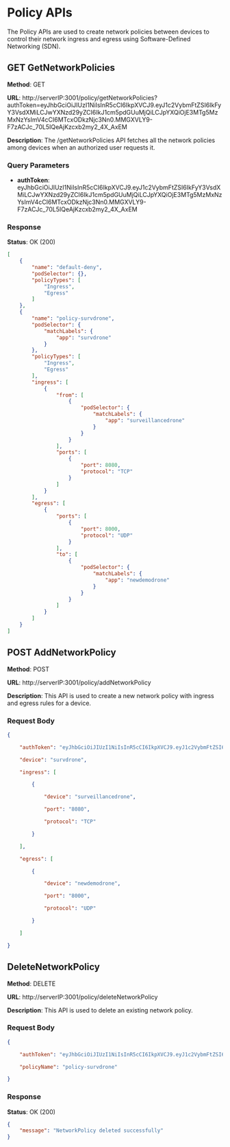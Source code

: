# Policy APIs

The Policy APIs are used to create network policies between devices to control their network ingress and egress using Software-Defined Networking (SDN).

## GET GetNetworkPolicies

**Method**: GET

**URL**: http://serverIP:3001/policy/getNetworkPolicies?authToken=eyJhbGciOiJIUzI1NiIsInR5cCI6IkpXVCJ9.eyJ1c2VybmFtZSI6IkFyY3VsdXMiLCJwYXNzd29yZCI6IkJ1cm5pdGUuMjQiLCJpYXQiOjE3MTg5MzMxNzYsImV4cCI6MTcxODkzNjc3Nn0.MMGXVLY9-F7zACJc_70L5IQeAjKzcxb2my2_4X_AxEM

**Description**: The /getNetworkPolicies API fetches all the network policies among devices when an authorized user requests it.

### Query Parameters
- **authToken**: eyJhbGciOiJIUzI1NiIsInR5cCI6IkpXVCJ9.eyJ1c2VybmFtZSI6IkFyY3VsdXMiLCJwYXNzd29yZCI6IkJ1cm5pdGUuMjQiLCJpYXQiOjE3MTg5MzMxNzYsImV4cCI6MTcxODkzNjc3Nn0.MMGXVLY9-F7zACJc_70L5IQeAjKzcxb2my2_4X_AxEM

### Response
**Status**: OK (200)

```json
[
    {
        "name": "default-deny",
        "podSelector": {},
        "policyTypes": [
            "Ingress",
            "Egress"
        ]
    },
    {
        "name": "policy-survdrone",
        "podSelector": {
            "matchLabels": {
                "app": "survdrone"
            }
        },
        "policyTypes": [
            "Ingress",
            "Egress"
        ],
        "ingress": [
            {
                "from": [
                    {
                        "podSelector": {
                            "matchLabels": {
                                "app": "surveillancedrone"
                            }
                        }
                    }
                ],
                "ports": [
                    {
                        "port": 8080,
                        "protocol": "TCP"
                    }
                ]
            }
        ],
        "egress": [
            {
                "ports": [
                    {
                        "port": 8000,
                        "protocol": "UDP"
                    }
                ],
                "to": [
                    {
                        "podSelector": {
                            "matchLabels": {
                                "app": "newdemodrone"
                            }
                        }
                    }
                ]
            }
        ]
    }
]
```

## POST AddNetworkPolicy

**Method**: POST

**URL**: http://serverIP:3001/policy/addNetworkPolicy

**Description**: This API is used to create a new network policy with ingress and egress rules for a device.

### Request Body
```json
{

    "authToken": "eyJhbGciOiJIUzI1NiIsInR5cCI6IkpXVCJ9.eyJ1c2VybmFtZSI6IkFyY3VsdXMiLCJwYXNzd29yZCI6IkJ1cm5pdGUuMjQiLCJpYXQiOjE3MTg5MzMxNzYsImV4cCI6MTcxODkzNjc3Nn0.MMGXVLY9-F7zACJc_70L5IQeAjKzcxb2my2_4X_AxEM",

    "device": "survdrone",

    "ingress": [

        {

            "device": "surveillancedrone",

            "port": "8080",

            "protocol": "TCP"

        }

    ],

    "egress": [

        {

            "device": "newdemodrone",

            "port": "8000",

            "protocol": "UDP"

        }

    ]

}
```

## DeleteNetworkPolicy

**Method**: DELETE

**URL**: http://serverIP:3001/policy/deleteNetworkPolicy

**Description**: This API is used to delete an existing network policy.

### Request Body
```json
{

    "authToken": "eyJhbGciOiJIUzI1NiIsInR5cCI6IkpXVCJ9.eyJ1c2VybmFtZSI6IkFyY3VsdXMiLCJwYXNzd29yZCI6IkJ1cm5pdGUuMjQiLCJpYXQiOjE3MTg5MzMxNzYsImV4cCI6MTcxODkzNjc3Nn0.MMGXVLY9-F7zACJc_70L5IQeAjKzcxb2my2_4X_AxEM",

    "policyName": "policy-survdrone"

}
```

### Response
**Status**: OK (200)

```json
{
    "message": "NetworkPolicy deleted successfully"
}
```

